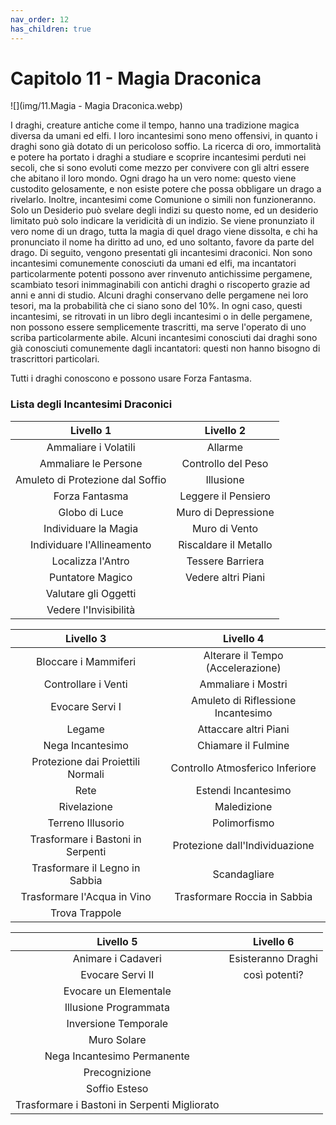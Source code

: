 ```yaml
---
nav_order: 12
has_children: true
---
```

# Capitolo 11 - Magia Draconica

![](img/11.Magia - Magia Draconica.webp)

I draghi, creature antiche come il tempo, hanno una tradizione magica diversa da umani ed elfi. I loro incantesimi sono meno offensivi, in quanto i draghi sono già dotato di un pericoloso soffio. La ricerca di oro, immortalità e potere ha portato i draghi a studiare e scoprire incantesimi perduti nei secoli, che si sono evoluti come mezzo per convivere con gli altri essere che abitano il loro mondo. Ogni drago ha un vero nome: questo viene custodito gelosamente, e non esiste potere che possa obbligare un drago a rivelarlo. Inoltre, incantesimi come Comunione o simili non funzioneranno. Solo un Desiderio può svelare degli indizi su questo nome, ed un desiderio limitato può solo indicare la veridicità di un indizio.
Se viene pronunziato il vero nome di un drago, tutta la magia di quel drago viene dissolta, e chi ha pronunciato il nome ha diritto ad uno, ed uno soltanto, favore da parte del drago.
Di seguito, vengono presentati gli incantesimi draconici. Non sono incantesimi comunemente conosciuti da umani ed elfi, ma incantatori particolarmente potenti possono aver rinvenuto antichissime pergamene, scambiato tesori inimmaginabili con antichi draghi o riscoperto grazie ad anni e anni di studio. Alcuni draghi conservano delle pergamene nei loro tesori, ma la probabilità che ci siano sono del 10%.
In ogni caso, questi incantesimi, se ritrovati in un libro degli incantesimi o in delle pergamene, non possono essere semplicemente trascritti, ma serve l'operato di uno scriba particolarmente abile. Alcuni incantesimi conosciuti dai draghi sono già conosciuti comunemente dagli incantatori: questi non hanno bisogno di trascrittori particolari.

Tutti i draghi conoscono e possono usare Forza Fantasma.

### Lista degli Incantesimi Draconici

|             Livello 1            |       Livello 2       |
| :------------------------------: | :-------------------: |
|       Ammaliare i Volatili       |        Allarme        |
|       Ammaliare le Persone       |   Controllo del Peso  |
| Amuleto di Protezione dal Soffio |       Illusione       |
|          Forza Fantasma          |  Leggere il Pensiero  |
|           Globo di Luce          |  Muro di Depressione  |
|       Individuare la Magia       |     Muro di Vento     |
|    Individuare l'Allineamento    | Riscaldare il Metallo |
|         Localizza l'Antro        |    Tessere Barriera   |
|         Puntatore Magico         |   Vedere altri Piani  |
|       Valutare gli Oggetti       |                       |
|       Vedere l'Invisibilità      |                       |

|             Livello 3             |              Livello 4             |
| :-------------------------------: | :--------------------------------: |
|        Bloccare i Mammiferi       |  Alterare il Tempo (Accelerazione) |
|        Controllare i Venti        |         Ammaliare i Mostri         |
|          Evocare Servi I          | Amuleto di Riflessione Incantesimo |
|               Legame              |         Attaccare altri Piani      |
|          Nega Incantesimo         |         Chiamare il Fulmine        |
| Protezione dai Proiettili Normali |   Controllo Atmosferico Inferiore  |
|                Rete               |         Estendi Incantesimo        |
|            Rivelazione            |             Maledizione            |
|         Terreno Illusorio         |            Polimorfismo            |
| Trasformare i Bastoni in Serpenti |   Protezione dall'Individuazione   |
|   Trasformare il Legno in Sabbia  |            Scandagliare            |
|    Trasformare l'Acqua in Vino    |    Trasformare Roccia in Sabbia    |
|           Trova Trappole          |                                    |

|                   Livello 5                  |      Livello 6     |
| :------------------------------------------: | :----------------: |
|              Animare i Cadaveri              | Esisteranno Draghi |
|               Evocare Servi II               |    così potenti?   |
|             Evocare un Elementale            |                    |
|             Illusione Programmata            |                    |
|             Inversione Temporale             |                    |
|                  Muro Solare                 |                    |
|          Nega Incantesimo Permanente         |                    |
|                 Precognizione                |                    |
|                 Soffio Esteso                |                    |
| Trasformare i Bastoni in Serpenti Migliorato |                    |